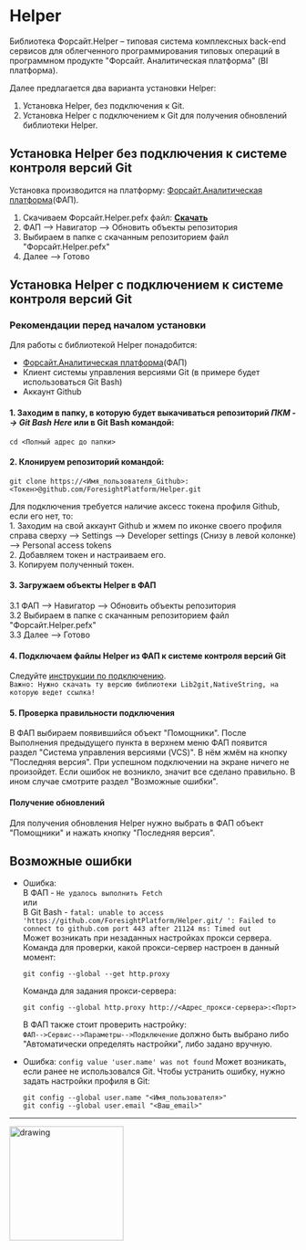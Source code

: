 # Helper
<!-- Описание  -->
Библиотека Форсайт.Helper – типовая система комплексных back-end сервисов для облегченного программирования типовых операций в программном продукте "Форсайт. Аналитическая платформа" (BI платформа).

Далее предлагается два варианта установки Helper: 
1) Установка Helper, без подключения к Git.
2) Установка Helper с подключением к Git для получения обновлений библиотеки Helper.

## Установка Helper без подключения к системе контроля версий Git
Установка производится на платформу: [Форсайт.Аналитическая платформа](https://www.fsight.ru/download/)(ФАП).

1. Скачиваем Форсайт.Helper.pefx файл: __[Скачать](https://github.com/ForesightPlatform/Helper/raw/main/%D0%A4%D0%BE%D1%80%D1%81%D0%B0%D0%B9%D1%82.Helper.pefx)__
2. ФАП --> Навигатор --> Обновить объекты репозитория  
3. Выбираем в папке с скачанным репозиторием файл "Форсайт.Helper.pefx"
4. Далее --> Готово  

## Установка Helper с подключением к системе контроля версий Git
### Рекомендации перед началом установки
Для работы с библиотекой Helper понадобится:
* [Форсайт.Аналитическая платформа](https://www.fsight.ru/download/)(ФАП)
* Клиент системы управления версиями Git (в примере будет использоваться Git Bash)
* Аккаунт Github

#### 1. Заходим в папку, в которую будет выкачиваться репозиторий *ПКМ --> Git Bash Here* или в Git Bash командой:
    cd <Полный адрес до папки>
#### 2. Клонируем репозиторий командой: 
    git clone https://<Имя_пользователя_Github>:<Токен>@github.com/ForesightPlatform/Helper.git

Для подключения требуется наличие аксесс токена профиля Github, если его нет, то:  
    1.  Заходим на свой аккаунт Github и жмем по иконке своего профиля справа сверху --> Settings --> Developer settings (Снизу в левой колонке) --> Personal access tokens    
    2.  Добавляем токен и настраиваем его.  
    3.  Копируем полученный токен.  

#### 3. Загружаем объекты Helper в ФАП   
  3.1 ФАП --> Навигатор --> Обновить объекты репозитория  
  3.2 Выбираем в папке с скачанным репозиторием файл "Форсайт.Helper.pefx"  
  3.3 Далее --> Готово  
  
#### 4. Подключаем файлы Helper из ФАП к системе контроля версий Git
Следуйте [инструкции по подключению](https://help.fsight.ru/ru/mergedProjects/uidevenv/04_navigatorsetting/vcs/add_in_vcs.htm).  
`Важно: Нужно скачать ту версию библиотеки Lib2git,NativeString, на которую ведет ссылка!`
#### 5. Проверка правильности подключения
В ФАП выбираем появившийся объект "Помощники".
После Выполнения предыдущего пункта в верхнем меню ФАП появится раздел "Система управления версиями (VCS)". 
В нём жмём на кнопку "Последняя версия". При успешном подключении на экране ничего не произойдет. Если ошибок не возникло, значит все сделано правильно. 
В ином случае смотрите раздел "Возможные ошибки".
#### Получение обновлений
Для получения обновления Helper нужно выбрать в ФАП объект "Помощники" и нажать кнопку "Последняя версия". 

## Возможные ошибки
* Ошибка:  
В ФАП - `Не удалось выполнить Fetch`  
или  
В Git Bash - `fatal: unable to access 'https://github.com/ForesightPlatform/Helper.git/ ': Failed to connect to github.com port 443 after 21124 ms: Timed out`  
Может возникать при незаданных настройках прокси сервера. 
Команда для проверки, какой прокси-сервер настроен в данный момент:  
    ``` 
    git config --global --get http.proxy  
    ``` 
    Команда для задания прокси-сервера:  
    ``` 
    git config --global http.proxy http://<Адрес_прокси-сервера>:<Порт>  
    ``` 
    В ФАП также стоит проверить настройку:  
    `ФАП-->Сервис-->Параметры-->Подключение` должно быть выбрано либо "Автоматически определять настройки", либо задано вручную.
   
* Ошибка: `config value 'user.name' was not found`
Может возникать, если ранее не использовался Git. Чтобы устранить ошибку, нужно задать настройки профиля в Git:  
   ``` 
   git config --global user.name "<Имя_пользователя>" 
   git config --global user.email "<Ваш_email>" 
   ```

***
<!-- Лого  -->
<img src="https://www.fsight.ru/wp-content/uploads/2021/05/fs.png" alt="drawing" width="200"/>
